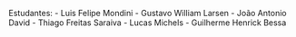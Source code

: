 Estudantes: - Luis Felipe Mondini
            - Gustavo William Larsen 
            - João Antonio David 
            - Thiago Freitas Saraiva 
            - Lucas Michels 
            - Guilherme Henrick Bessa
